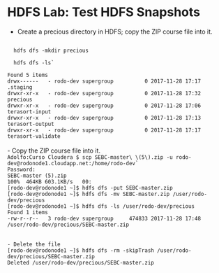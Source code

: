 # HDFS Lab: Test HDFS Snapshots

- Create a precious directory in HDFS; copy the ZIP course file into it.
<code>
  hdfs dfs -mkdir precious <br>
  hdfs dfs -ls` <br>
Found 5 items
drwx------   - rodo-dev supergroup          0 2017-11-28 17:17 .staging
drwxr-xr-x   - rodo-dev supergroup          0 2017-11-28 17:32 precious
drwxr-xr-x   - rodo-dev supergroup          0 2017-11-28 17:06 terasort-input
drwxr-xr-x   - rodo-dev supergroup          0 2017-11-28 17:13 terasort-output
drwxr-xr-x   - rodo-dev supergroup          0 2017-11-28 17:17 terasort-validate
</code>
<br>
- Copy the ZIP course file into it.
<code>
Adolfo:Curso Cloudera $ scp SEBC-master\ \(5\).zip -u rodo-dev@rodonode1.cloudapp.net:/home/rodo-dev`
Password: 
SEBC-master (5).zip                                                                                                                                100%  464KB 603.1KB/s   00:
[rodo-dev@rodonode1 ~]$ hdfs dfs -put SEBC-master.zip 
[rodo-dev@rodonode1 ~]$ hdfs dfs -mv SEBC-master.zip /user/rodo-dev/precious 
[rodo-dev@rodonode1 ~]$ hdfs dfs -ls /user/rodo-dev/precious
Found 1 items
-rw-r--r--   3 rodo-dev supergroup     474833 2017-11-28 17:48 /user/rodo-dev/precious/SEBC-master.zip
</code>
<br>
<code>
- Delete the file 
[rodo-dev@rodonode1 ~]$ hdfs dfs -rm -skipTrash /user/rodo-dev/precious/SEBC-master.zip
Deleted /user/rodo-dev/precious/SEBC-master.zip
</code>
